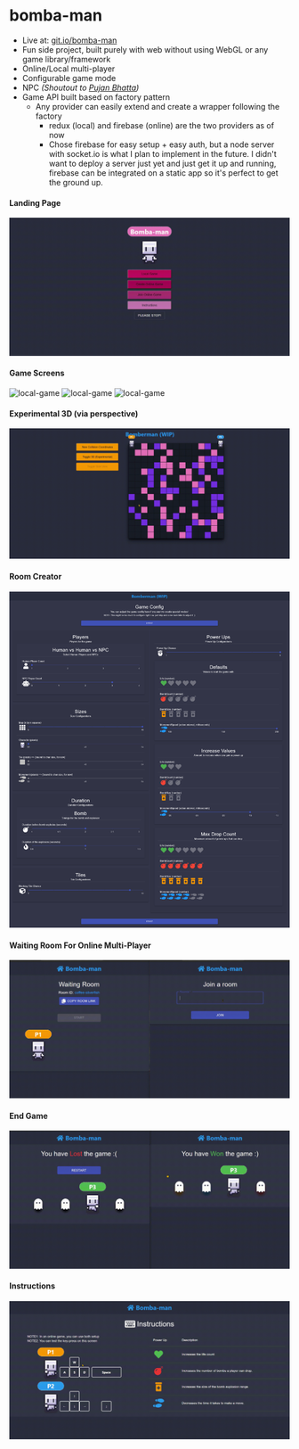 # bomba-man
- Live at: [git.io/bomba-man](https://numanaral.github.io/bomba-man/)
- Fun side project, built purely with web without using WebGL or any game library/framework
- Online/Local multi-player
- Configurable game mode
- NPC *(Shoutout to [Pujan Bhatta](https://github.com/pujaaan))*
- Game API built based on factory pattern
	- Any provider can easily extend and create a wrapper following the factory
		- redux (local) and firebase (online) are the two providers as of now
		- Chose firebase for easy setup + easy auth, but a node server with socket.io is what I plan to implement in the future. I didn't want to deploy a server just yet and just get it up and running, firebase can be integrated on a static app so it's perfect to get the ground up.

#### Landing Page
![landing page](docs/assets/gifs/landing.gif)
#### Game Screens
![local-game](docs/assets/gifs/game.gif)
![local-game](docs/assets/gifs/game2.gif)
![local-game](docs/assets/gifs/game3.gif)
#### Experimental 3D (via perspective)
![experimental](docs/assets/gifs/experimental.gif)
#### Room Creator
![room-creator](docs/assets/images/room-creator.png)
#### Waiting Room For Online Multi-Player
![waiting-room](docs/assets/gifs/waiting-room.gif)
#### End Game
![game-end](docs/assets/gifs/game-end.gif)
#### Instructions
![instructions](docs/assets/gifs/instructions.gif)
